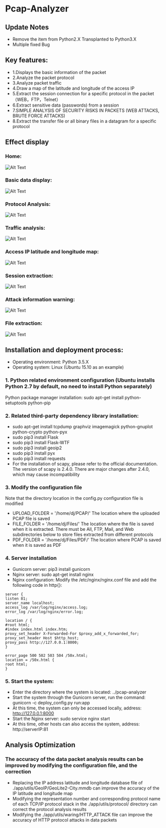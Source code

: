 # Pcap-Analyzer

## Update Notes
+ Remove the item from Python2.X Transplanted to Python3.X
+ Multiple fixed Bug

## Key features:
+ 1.Displays the basic information of the packet
+ 2.Analyze the packet protocol
+ 3.Analyze packet traffic
+ 4.Draw a map of the latitude and longitude of the access IP
+ 5.Extract the session connection for a specific protocol in the packet（WEB，FTP，Telnet）
+ 6.Extract sensitive data (passwords) from a session
+ 7.SIMPLE ANALYSIS OF SECURITY RISKS IN PACKETS (WEB ATTACKS, BRUTE FORCE ATTACKS)
+ 8.Extract the transfer file or all binary files in a datagram for a specific protocol

## Effect display
### Home:
![Alt Text](https://github.com/HatBoy/Pcap-Analyzer/blob/master/images/index.png)

### Basic data display:
![Alt Text](https://github.com/HatBoy/Pcap-Analyzer/blob/master/images/basedata.png)

### Protocol Analysis:
![Alt Text](https://github.com/HatBoy/Pcap-Analyzer/blob/master/images/protoanalyxer.png)

### Traffic analysis:
![Alt ​​Text](https://github.com/HatBoy/Pcap-Analyzer/blob/master/images/flowanalyzer.png)

### Access IP latitude and longitude map:
![Alt ​​Text](https://github.com/HatBoy/Pcap-Analyzer/blob/master/images/ipmap.png)

### Session extraction:
![Alt ​​Text](https://github.com/HatBoy/Pcap-Analyzer/blob/master/images/getdata.png)

### Attack information warning:
![Alt ​​Text](https://github.com/HatBoy/Pcap-Analyzer/blob/master/images/attackinfo.png)

### File extraction:
![Alt ​​Text](https://github.com/HatBoy/Pcap-Analyzer/blob/master/images/getfiles.png)

## Installation and deployment process:

+ Operating environment: Python 3.5.X
+ Operating system: Linux (Ubuntu 15.10 as an example)

### 1. Python related environment configuration (Ubuntu installs Python 2.7 by default, no need to install Python separately)
Python package manager installation: sudo apt-get install python-setuptools python-pip

### 2. Related third-party dependency library installation:
+ sudo apt-get install tcpdump graphviz imagemagick python-gnuplot python-crypto python-pyx
+ sudo pip3 install Flask
+ sudo pip3 install Flask-WTF
+ sudo pip3 install geoip2
+ sudo pip3 install pyx
+ sudo pip3 install requests
+ For the installation of scapy, please refer to the official documentation. The version of scapy is 2.4.0. There are major changes after 2.4.0, which may cause incompatibility

### 3. Modify the configuration file
Note that the directory location in the config.py configuration file is modified
+ UPLOAD_FOLDER = '/home/dj/PCAP/' The location where the uploaded PCAP file is saved
+ FILE_FOLDER = '/home/dj/Files/' The location where the file is saved when it is extracted. There must be All, FTP, Mail, and Web subdirectories below to store files extracted from different protocols
+ PDF_FOLDER = '/home/dj/Files/PDF/' The location where PCAP is saved when it is saved as PDF

### 4. Server installation
+ Gunicorn server: pip3 install gunicorn
+ Nginx server: sudo apt-get install nginx
+ Nginx configuration: Modify the /etc/nginx/nginx.conf file and add the following code in http{}:
```
server {
listen 81;
server_name localhost;
access_log /var/log/nginx/access.log;
error_log /var/log/nginx/error.log;

location / {
#root html;
#index index.html index.htm;
proxy_set_header X-Forwarded-For $proxy_add_x_forwarded_for;
proxy_set_header Host $http_host;
proxy_pass http://127.0.0.1:8000;
}

error_page 500 502 503 504 /50x.html;
location = /50x.html {
root html;
}
```

### 5. Start the system:
+ Enter the directory where the system is located: ../pcap-analyzer
+ Start the system through the Gunicorn server, run the command: gunicorn -c deploy_config.py run:app
+ At this time, the system can only be accessed locally, address: http://127.0.0.1:8000
+ Start the Nginx server: sudo service nginx start
+ At this time, other hosts can also access the system, address: http://serverIP:81


## Analysis Optimization
### The accuracy of the data packet analysis results can be improved by modifying the configuration file, and the correction
+ Replacing the IP address latitude and longitude database file of ./app/utils/GeoIP/GeoLite2-City.mmdb can improve the accuracy of the IP latitude and longitude map
+ Modifying the representation number and corresponding protocol name of each TCP/IP protocol stack in the ./app/utils/protocol/ directory can correct the protocol analysis results
+ Modifying the ./app/utils/waring/HTTP_ATTACK file can improve the accuracy of HTTP protocol attacks in data packets
